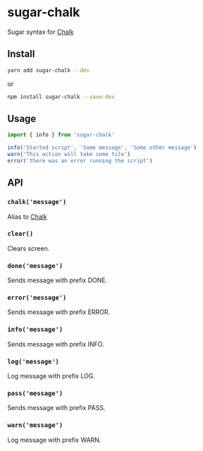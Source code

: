 # sugar-chalk
Sugar syntax for [Chalk](https://github.com/chalk/chalk)

## Install
```bash
yarn add sugar-chalk --dev
```
or
```bash
npm install sugar-chalk --save-dev
```

## Usage
```js
import { info } from 'sugar-chalk'

info('Started script', 'Some message', 'Some other message')
warn('This action will take some tile')
error('there was an error running the script')
```

## API
### `chalk('message')`
Alias to [Chalk](https://github.com/chalk/chalk)

### `clear()`
Clears screen.

### `done('message')`
Sends message with prefix DONE.

### `error('message')`
Sends message with prefix ERROR.

### `info('message')`
Sends message with prefix INFO.

### `log('message')`
Log message with prefix LOG.

### `pass('message')`
Sends message with prefix PASS.

### `warn('message')`
Log message with prefix WARN.
